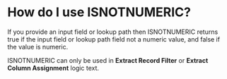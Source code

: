 
# How do I use ISNOTNUMERIC? 

If you provide an input field or lookup path then ISNOTNUMERIC returns true if the input field or lookup path field not a numeric value, and false if the value is numeric.

ISNOTNUMERIC can only be used in **Extract Record Filter** or **Extract Column Assignment** logic text.

